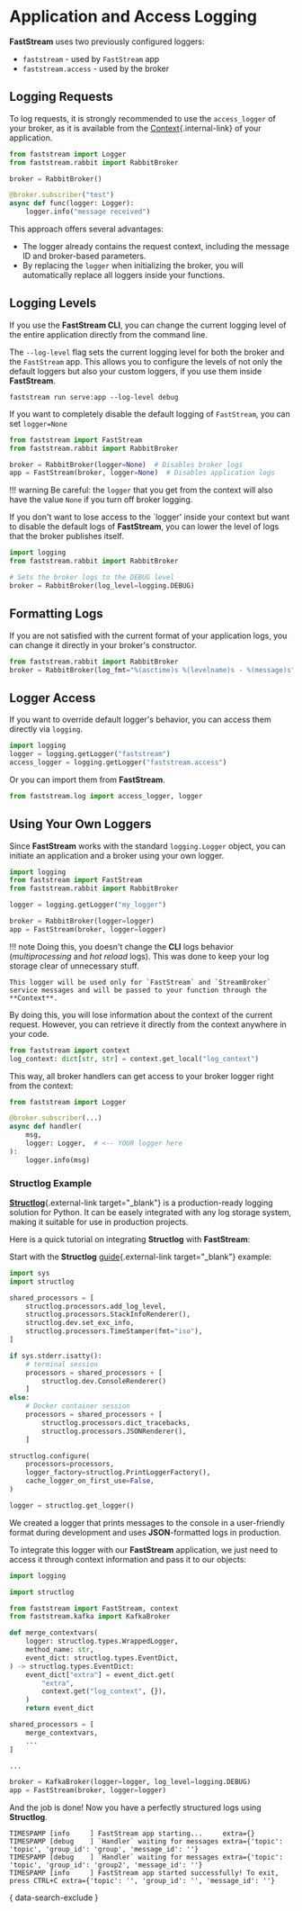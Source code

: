# Application and Access Logging

**FastStream** uses two previously configured loggers:

* `faststream` - used by `FastStream` app
* `faststream.access` - used by the broker

## Logging Requests

To log requests, it is strongly recommended to use the `access_logger` of your broker, as it is available from the [Context](../getting-started/context/existed.md){.internal-link} of your application.

```python
from faststream import Logger
from faststream.rabbit import RabbitBroker

broker = RabbitBroker()

@broker.subscriber("test")
async def func(logger: Logger):
    logger.info("message received")
```

This approach offers several advantages:

* The logger already contains the request context, including the message ID and broker-based parameters.
* By replacing the `logger` when initializing the broker, you will automatically replace all loggers inside your functions.

## Logging Levels

If you use the **FastStream CLI**, you can change the current logging level of the entire application directly from the command line.

The `--log-level` flag sets the current logging level for both the broker and the `FastStream` app. This allows you to configure the levels of not only the default loggers but also your custom loggers, if you use them inside **FastStream**.

```console
faststream run serve:app --log-level debug
```

If you want to completely disable the default logging of `FastStream`, you can set `logger=None`

```python
from faststream import FastStream
from faststream.rabbit import RabbitBroker

broker = RabbitBroker(logger=None)  # Disables broker logs
app = FastStream(broker, logger=None)  # Disables application logs
```

!!! warning
    Be careful: the `logger` that you get from the context will also have the value `None` if you turn off broker logging.

If you don't want to lose access to the `logger' inside your context but want to disable the default logs of **FastStream**, you can lower the level of logs that the broker publishes itself.

```python
import logging
from faststream.rabbit import RabbitBroker

# Sets the broker logs to the DEBUG level
broker = RabbitBroker(log_level=logging.DEBUG)
```

## Formatting Logs

If you are not satisfied with the current format of your application logs, you can change it directly in your broker's constructor.

```python
from faststream.rabbit import RabbitBroker
broker = RabbitBroker(log_fmt="%(asctime)s %(levelname)s - %(message)s")
```

## Logger Access

If you want to override default logger's behavior, you can access them directly via `logging`.

```python
import logging
logger = logging.getLogger("faststream")
access_logger = logging.getLogger("faststream.access")
```

Or you can import them from **FastStream**.

```python
from faststream.log import access_logger, logger
```

## Using Your Own Loggers

Since **FastStream** works with the standard `logging.Logger` object, you can initiate an application and a broker
using your own logger.

```python
import logging
from faststream import FastStream
from faststream.rabbit import RabbitBroker

logger = logging.getLogger("my_logger")

broker = RabbitBroker(logger=logger)
app = FastStream(broker, logger=logger)
```

!!! note
    Doing this, you doesn't change the **CLI** logs behavior (*multiprocessing* and *hot reload* logs).  This was done to keep your log storage clear of unnecessary stuff.

    This logger will be used only for `FastStream` and `StreamBroker` service messages and will be passed to your function through the **Context**.

By doing this, you will lose information about the context of the current request. However, you can retrieve it directly from the context anywhere in your code.

```python
from faststream import context
log_context: dict[str, str] = context.get_local("log_context")
```

This way, all broker handlers can get access to your broker logger right from the context:

```python
from faststream import Logger

@broker.subscriber(...)
async def handler(
    msg,
    logger: Logger,  # <-- YOUR logger here
):
    logger.info(msg)
```

### Structlog Example

[**Structlog**](https://www.structlog.org/en/stable){.external-link target="_blank"} is a production-ready logging solution for Python. It can be easely integrated with any log storage system, making it suitable for use in production projects.

Here is a quick tutorial on integrating **Structlog** with **FastStream**:

Start with the **Structlog** [guide](https://www.structlog.org/en/stable/logging-best-practices.html#pretty-printing-vs-structured-output){.external-link target="_blank"} example:

```python linenums="1" hl_lines="11 14 20"
import sys
import structlog

shared_processors = [
    structlog.processors.add_log_level,
    structlog.processors.StackInfoRenderer(),
    structlog.dev.set_exc_info,
    structlog.processors.TimeStamper(fmt="iso"),
]

if sys.stderr.isatty():
    # terminal session
    processors = shared_processors + [
        structlog.dev.ConsoleRenderer()
    ]
else:
    # Docker container session
    processors = shared_processors + [
        structlog.processors.dict_tracebacks,
        structlog.processors.JSONRenderer(),
    ]

structlog.configure(
    processors=processors,
    logger_factory=structlog.PrintLoggerFactory(),
    cache_logger_on_first_use=False,
)

logger = structlog.get_logger()
```

We created a logger that prints messages to the console in a user-friendly format during development and uses **JSON**-formatted logs in production.

To integrate this logger with our **FastStream** application, we just need to access it through context information and pass it to our objects:

```python linenums="1" hl_lines="11 15 20 26-27"
import logging

import structlog

from faststream import FastStream, context
from faststream.kafka import KafkaBroker

def merge_contextvars(
    logger: structlog.types.WrappedLogger,
    method_name: str,
    event_dict: structlog.types.EventDict,
) -> structlog.types.EventDict:
    event_dict["extra"] = event_dict.get(
        "extra",
        context.get("log_context", {}),
    )
    return event_dict

shared_processors = [
    merge_contextvars,
    ...
]

...

broker = KafkaBroker(logger=logger, log_level=logging.DEBUG)
app = FastStream(broker, logger=logger)
```

And the job is done! Now you have a perfectly structured logs using **Structlog**.

```{.shell .no-copy}
TIMESPAMP [info     ] FastStream app starting...     extra={}
TIMESPAMP [debug    ] `Handler` waiting for messages extra={'topic': 'topic', 'group_id': 'group', 'message_id': ''}
TIMESPAMP [debug    ] `Handler` waiting for messages extra={'topic': 'topic', 'group_id': 'group2', 'message_id': ''}
TIMESPAMP [info     ] FastStream app started successfully! To exit, press CTRL+C extra={'topic': '', 'group_id': '', 'message_id': ''}
```
{ data-search-exclude }
